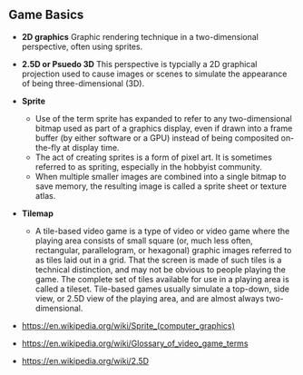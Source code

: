 ## Game Basics

- **2D graphics**
Graphic rendering technique in a two-dimensional perspective, often using sprites.
- **2.5D or Psuedo 3D**
This perspective is typcially a 2D graphical projection used to cause images or scenes to simulate the appearance of being three-dimensional (3D).
- **Sprite**
  - Use of the term sprite has expanded to refer to any two-dimensional bitmap used as part of a graphics display, even if drawn into a frame buffer (by either software or a GPU) instead of being composited on-the-fly at display time.
  - The act of creating sprites is a form of pixel art. It is sometimes referred to as spriting, especially in the hobbyist community.
  - When multiple smaller images are combined into a single bitmap to save memory, the resulting image is called a sprite sheet or texture atlas.
- **Tilemap**
  - A tile-based video game is a type of video or video game where the playing area consists of small square (or, much less often, rectangular, parallelogram, or hexagonal) graphic images referred to as tiles laid out in a grid. That the screen is made of such tiles is a technical distinction, and may not be obvious to people playing the game. The complete set of tiles available for use in a playing area is called a tileset. Tile-based games usually simulate a top-down, side view, or 2.5D view of the playing area, and are almost always two-dimensional.

- https://en.wikipedia.org/wiki/Sprite_(computer_graphics)
- https://en.wikipedia.org/wiki/Glossary_of_video_game_terms
- https://en.wikipedia.org/wiki/2.5D
